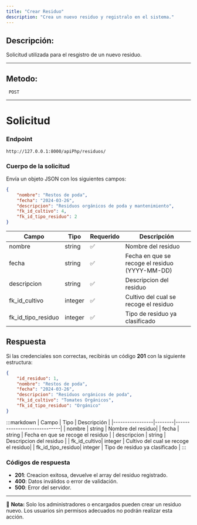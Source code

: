 ```yaml
---
title: "Crear Residuo"
description: "Crea un nuevo residuo y registralo en el sistema."
---
```


## Descripción:

Solicitud utilizada para el resgistro de un nuevo residuo.

---

## Metodo:
```
 POST
```
---


# **Solicitud**

### **Endpoint**
```
http://127.0.0.1:8000/apiPhp/residuos/
```
### **Cuerpo de la solicitud**
Envía un objeto JSON con los siguientes campos:

```json
{
    "nombre": "Restos de poda",
    "fecha": "2024-03-26",
    "descripcion": "Residuos orgánicos de poda y mantenimiento",
    "fk_id_cultivo": 4,
    "fk_id_tipo_residuo": 2
}
```

| Campo           | Tipo   | Requerido | Descripción                |
|---------------- |--------|-----------|-----------------------------|
| nombre          | string | ✅       | Nombre del residuo|
| fecha          | string | ✅       | Fecha en que se recoge el residuo (YYYY-MM-DD)|
| descripcion    | string | ✅       | Descripcion del residuo |
| fk_id_cultivo  | integer| ✅       | Cultivo del cual se recoge el residuo  |
| fk_id_tipo_residuo| integer| ✅    | Tipo de residuo ya clasificado |


## **Respuesta**

Si las credenciales son correctas, recibirás un código **201** con la siguiente estructura:

```json
{
    "id_residuo": 1,
    "nombre": "Restos de poda",
    "fecha": "2024-03-26",
    "descripcion": "Residuos orgánicos de poda",
    "fk_id_cultivo": "Tomates Orgánicos",
    "fk_id_tipo_residuo": "Orgánico"
}
```

:::markdown
| Campo           | Tipo   | Descripción                |
|-----------------|--------|-----------------------------|
| nombre          | string | Nombre del residuo|
| fecha           | string | Fecha en que se recoge el residuo     |
| descripcion     | string | Descripcion del residuo |
| fk_id_cultivo| integer | Cultivo del cual se recoge el residuo|
| fk_id_tipo_residuo| integer | Tipo de residuo ya clasificado |
:::


### **Códigos de respuesta**
- **201**: Creacion exitosa, devuelve el array del residuo registrado.
- **400**: Datos inválidos o error de validación.
- **500**: Error del servidor.

---

📄 **Nota:** Solo los administradores o encargados pueden crear un residuo nuevo. Los usuarios sin permisos adecuados no podrán realizar esta acción.
